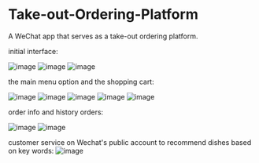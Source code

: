 # Take-out-Ordering-Platform
A WeChat app that serves as a take-out ordering platform.

initial interface:


![image](https://user-images.githubusercontent.com/32272220/168735747-b581c0ea-51ce-4f2c-bf3b-df71e9ffc8e3.png)
![image](https://user-images.githubusercontent.com/32272220/168735772-e76441d0-80f6-455b-b78f-9e6ca0bd2035.png)
![image](https://user-images.githubusercontent.com/32272220/168735786-accfc894-75d4-4203-9d41-e0c382dd14bb.png)



the main menu option and the shopping cart:


![image](https://user-images.githubusercontent.com/32272220/168735851-7c2c6e2f-c76e-4ff7-8fbc-cd0ec70aa731.png)
![image](https://user-images.githubusercontent.com/32272220/168735907-6a46efa8-3407-4e86-94d8-f43202888f2a.png)
![image](https://user-images.githubusercontent.com/32272220/168735969-a61d7bd9-5b06-4352-9243-36f7fd395342.png)
![image](https://user-images.githubusercontent.com/32272220/168736006-95da9411-6bf6-44af-9121-becfcbe35719.png)
![image](https://user-images.githubusercontent.com/32272220/168736063-98391e37-add2-4820-9132-3e15366cafd5.png)




order info and history orders:


![image](https://user-images.githubusercontent.com/32272220/168741052-d21f1d19-0d3f-4347-99b0-25bb7db4b984.png)
![image](https://user-images.githubusercontent.com/32272220/168736110-1dba9247-6ac4-4cd2-bfad-483273f7c955.png)



customer service on Wechat's public account to recommend dishes based on key words:
![image](https://user-images.githubusercontent.com/32272220/168742697-1dd8ccc8-c2d9-42fa-b736-adf11b71258c.png)
